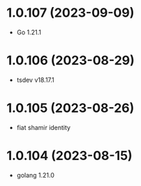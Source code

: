 # 1.0.107 (2023-09-09)

* Go 1.21.1

# 1.0.106 (2023-08-29)

* tsdev v18.17.1

# 1.0.105 (2023-08-26)

* fiat shamir identity

# 1.0.104 (2023-08-15)

* golang 1.21.0

